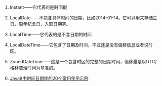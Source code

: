 1. Instant——它代表的是时间戳
2. LocalDate——不包含具体时间的日期，比如2014-01-14。它可以用来存储生日，周年纪念日，入职日期等。
3. LocalTime——它代表的是不含日期的时间
4. LocalDateTime——它包含了日期及时间，不过还是没有偏移信息或者说时区。
5. ZonedDateTime——这是一个包含时区的完整的日期时间，偏移量是以UTC/格林威治时间为基准的。



1. [Java8中时间日期库的20个常用使用示例](http://blog.csdn.net/chenleixing/article/details/44408875)